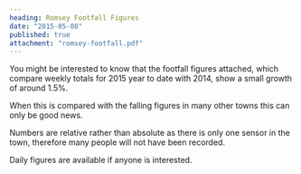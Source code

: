 ```yaml
---
heading: Romsey Footfall Figures
date: "2015-05-08"
published: true
attachment: "romsey-footfall.pdf"
---
```


You might be interested to know that the footfall figures attached, which compare weekly totals for 2015 year to date with 2014, show a small growth of around 1.5%.

When this is compared with the falling figures in many other towns this can only be good news.

Numbers are relative rather than absolute as there is only one sensor in the town, therefore many people will not have been recorded.

Daily figures are available if anyone is interested.

